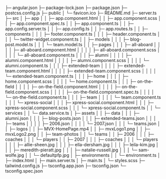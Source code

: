 ├─ angular.json
├─ package-lock.json
├─ package.json
├─ postcss.config.js
├─ public
│ └─ favicon.ico
├─ README.md
├─ server.ts
├─ src
│ ├─ app
│ │ ├─ app.component.html
│ │ ├─ app.component.scss
│ │ ├─ app.component.spec.ts
│ │ ├─ app.component.ts
│ │ ├─ app.config.server.ts
│ │ ├─ app.config.ts
│ │ ├─ app.routes.ts
│ │ ├─ components
│ │ │ ├─ footer.component.ts
│ │ │ ├─ header.component.ts
│ │ │ └─ twitter-widget.component.ts
│ │ ├─ models
│ │ │ ├─ blog-post.model.ts
│ │ │ └─ team.model.ts
│ │ ├─ pages
│ │ │ ├─ all-aboard
│ │ │ │ ├─ all-aboard.component.html
│ │ │ │ ├─ all-aboard.component.scss
│ │ │ │ └─ all-aboard.component.ts
│ │ │ ├─ alumni
│ │ │ │ ├─ alumni.component.html
│ │ │ │ ├─ alumni.component.scss
│ │ │ │ └─ alumni.component.ts
│ │ │ ├─ extended-team
│ │ │ │ ├─ extended-team.component.html
│ │ │ │ ├─ extended-team.component.scss
│ │ │ │ └─ extended-team.component.ts
│ │ │ ├─ home
│ │ │ │ ├─ home.component.scss
│ │ │ │ └─ home.component.ts
│ │ │ ├─ on-the-field
│ │ │ │ ├─ on-the-field.component.html
│ │ │ │ ├─ on-the-field.component.scss
│ │ │ │ ├─ on-the-field.component.spec.ts
│ │ │ │ └─ on-the-field.component.ts
│ │ │ ├─ team
│ │ │ │ └─ team.component.ts
│ │ │ └─ xpress-social
│ │ │ ├─ xpress-social.component.html
│ │ │ ├─ xpress-social.component.scss
│ │ │ └─ xpress-social.component.ts
│ │ └─ services
│ │ └─ data.service.ts
│ ├─ assets
│ │ ├─ data
│ │ │ ├─ alumni.json
│ │ │ ├─ blog-posts.json
│ │ │ ├─ extended-teams.json
│ │ │ ├─ teams
│ │ │ │ ├─ 2006.json
│ │ │ │ └─ 2007.json
│ │ │ └─ teams.json
│ │ ├─ logos
│ │ ├─ MVX-HomePage.mp4
│ │ ├─ mvxLogo1.png
│ │ ├─ mvxLogo2.png
│ │ ├─ team-photos
│ │ └─ teams
│ │ ├─ 2006
│ │ │ ├─ coaches
│ │ │ └─ players
│ │ ├─ 2007
│ │ │ ├─ coaches
│ │ │ └─ players
│ │ │ ├─ allie-sheen.jpg
│ │ │ ├─ ella-dersham.jpg
│ │ │ ├─ leila-kim.jpg
│ │ │ ├─ meredith-pieratt.jpg
│ │ │ ├─ natalie-russell.jpg
│ │ │ └─ sam-wolfe.jpg
│ │ └─ defaultpfp.jpg
│ ├─ environments
│ │ └─ environment.ts
│ ├─ index.html
│ ├─ main.server.ts
│ ├─ main.ts
│ └─ styles.scss
├─ tailwind.config.js
├─ tsconfig.app.json
├─ tsconfig.json
└─ tsconfig.spec.json

```

```
